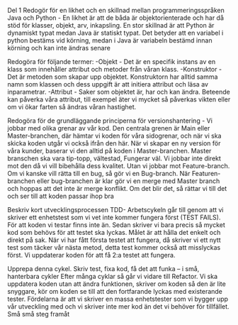 Del 1
Redogör för en likhet och en skillnad mellan programmeringsspråken Java och Python - 
En likhet är att de båda är objektorienterade och har då stöd för klasser, objekt, arv, inkapsling.
En stor skillnad är att Python är dynamiskt typat medan Java är statiskt typat.
Det betyder att en variabel i python bestäms vid körning, medan i Java är variabeln bestämd innan körning och kan inte ändras senare

Redogöra för följande termer:
-Objekt - Det är en specifik instans av en klass som innehåller attribut och metoder från våran klass. 
-Konstruktor - Det är metoden som skapar upp objektet. Konstruktorn har alltid samma namn som klassen och dess uppgift är att initiera attribut och läsa av inparametrar.
-Attribut - Saker som objektet är, har och kan ändra. Beteende kan påverka våra attribut, till exempel äter vi mycket så påverkas vikten eller om vi ökar farten så ändras våran hastighet.

Redogöra för de grundläggande principerna för versionshantering -
Vi jobbar med olika grenar av vår kod. Den centrala grenen är Main eller Master-branchen, där hämtar vi koden för våra sidogrenar, och när vi ska skicka koden utgår vi också ifrån den här. När vi skapar en ny version för våra kunder, baserar vi den alltid på koden i Master-branchen.
Master branschen ska vara tip-topp, vältestad, Fungerar väl. Vi jobbar inte direkt mot den då vi vill bibehålla dess kvalitet. Utan vi jobbar mot Feature-branch. Om vi kanske vill rätta till en bug, så gör vi en Bug-branch.
När Featuren-branchen eller bug-branchen är klar gör vi en merge med Master branch och hoppas att det inte är merge konflikt. Om det blir det, så rättar vi till det och ser till att koden passar ihop bra

Beskriv kort utvecklingsprocessen TDD- 
Arbetscykeln går till genom att vi skriver ett enhetstest som vi vet inte kommer fungera först (TEST FAILS). För att koden vi testar finns inte än.
Sedan skriver vi bara precis så mycket kod som behövs för att testet ska lyckas. Målet är att hålla det enkelt och direkt på sak.
När vi har fått första testet att fungera, då skriver vi ett nytt test som täcker vår nästa metod, detta test kommer också att misslyckas först. Vi uppdaterar koden för att få 2:a testet att fungera.

Upprepa denna cykel. Skriv test, fixa kod, få det att funka – i små, hanterbara cykler
Efter många cyklar så går vi vidare till Refactor. Vi ska uppdatera koden utan att ändra funktionen, skriver om koden så den är lite snyggare, kör om koden se till att den fortfarande lyckas med existerande tester.
Fördelarna är att vi skriver en massa enhetstester som vi bygger upp vår utveckling med och vi skriver inte mer kod än det vi behöver för tillfället. Små små steg framåt
